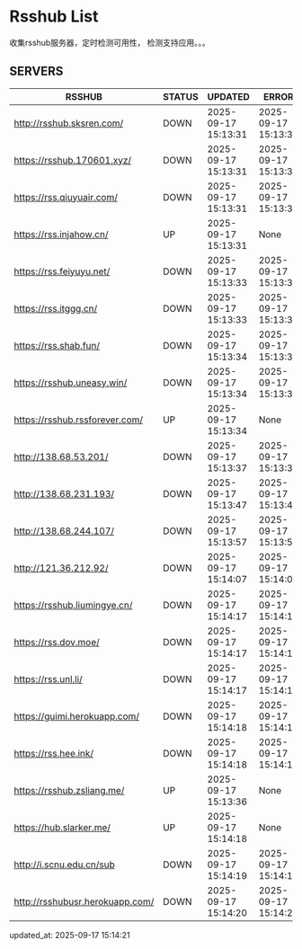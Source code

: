 # Rsshub List

收集rsshub服务器，定时检测可用性， 检测支持应用。。。


## SERVERS

|  RSSHUB   | STATUS  | UPDATED  | ERROR  | TWITTER |  
|  ----  | ----  | ----  | ----  | ---- |  
| http://rsshub.sksren.com/ | DOWN | 2025-09-17 15:13:31 | 2025-09-17 15:13:31 |  
| https://rsshub.170601.xyz/ | DOWN | 2025-09-17 15:13:31 | 2025-09-17 15:13:31 |  
| https://rss.qiuyuair.com/ | DOWN | 2025-09-17 15:13:31 | 2025-09-17 15:13:31 |  
| https://rss.injahow.cn/ | UP | 2025-09-17 15:13:31 | None ||  
| https://rss.feiyuyu.net/ | DOWN | 2025-09-17 15:13:33 | 2025-09-17 15:13:33 |  
| https://rss.itggg.cn/ | DOWN | 2025-09-17 15:13:33 | 2025-09-17 15:13:33 |  
| https://rss.shab.fun/ | DOWN | 2025-09-17 15:13:34 | 2025-09-17 15:13:34 |  
| https://rsshub.uneasy.win/ | DOWN | 2025-09-17 15:13:34 | 2025-09-17 15:13:34 |  
| https://rsshub.rssforever.com/ | UP | 2025-09-17 15:13:34 | None ||  
| http://138.68.53.201/ | DOWN | 2025-09-17 15:13:37 | 2025-09-17 15:13:37 |  
| http://138.68.231.193/ | DOWN | 2025-09-17 15:13:47 | 2025-09-17 15:13:47 |  
| http://138.68.244.107/ | DOWN | 2025-09-17 15:13:57 | 2025-09-17 15:13:57 |  
| http://121.36.212.92/ | DOWN | 2025-09-17 15:14:07 | 2025-09-17 15:14:07 |  
| https://rsshub.liumingye.cn/ | DOWN | 2025-09-17 15:14:17 | 2025-09-17 15:14:17 |  
| https://rss.dov.moe/ | DOWN | 2025-09-17 15:14:17 | 2025-09-17 15:14:17 |  
| https://rss.unl.li/ | DOWN | 2025-09-17 15:14:17 | 2025-09-17 15:14:17 |  
| https://guimi.herokuapp.com/ | DOWN | 2025-09-17 15:14:18 | 2025-09-17 15:14:18 |  
| https://rss.hee.ink/ | DOWN | 2025-09-17 15:14:18 | 2025-09-17 15:14:18 |  
| https://rsshub.zsliang.me/ | UP | 2025-09-17 15:13:36 | None |OK|  
| https://hub.slarker.me/ | UP | 2025-09-17 15:14:18 | None ||  
| http://i.scnu.edu.cn/sub | DOWN | 2025-09-17 15:14:19 | 2025-09-17 15:14:19 |  
| http://rsshubusr.herokuapp.com/ | DOWN | 2025-09-17 15:14:20 | 2025-09-17 15:14:20 |  
  

updated_at: 2025-09-17 15:14:21  
